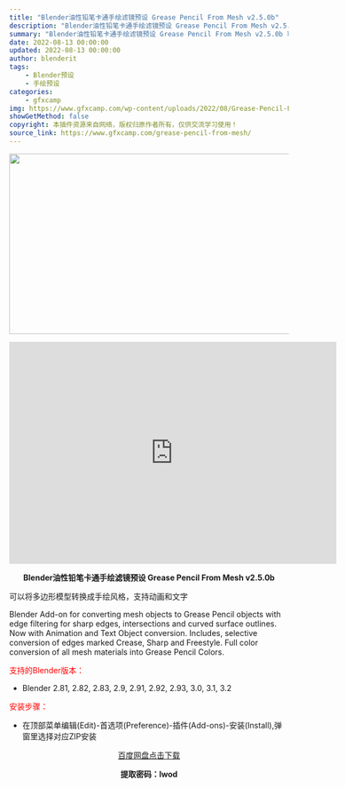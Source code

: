 ```yaml
---
title: "Blender油性铅笔卡通手绘滤镜预设 Grease Pencil From Mesh v2.5.0b"
description: "Blender油性铅笔卡通手绘滤镜预设 Grease Pencil From Mesh v2.5.0b 可以将多边形模型转换成手绘风格，支持动画和文字 Blender Add-on for conve..."
summary: "Blender油性铅笔卡通手绘滤镜预设 Grease Pencil From Mesh v2.5.0b 可以将多边形模型转换成手绘风格，支持动画和文字 Blender Add-on for conve..."
date: 2022-08-13 00:00:00
updated: 2022-08-13 00:00:00
author: blenderit
tags: 
    - Blender预设
    - 手绘预设
categories:
    - gfxcamp
img: https://www.gfxcamp.com/wp-content/uploads/2022/08/Grease-Pencil-From-Mesh.jpg
showGetMethod: false
copyright: 本插件资源来自网络，版权归原作者所有，仅供交流学习使用！
source_link: https://www.gfxcamp.com/grease-pencil-from-mesh/
---
```

<div><p><img decoding="async" class="aligncenter size-full wp-image-106035" src="https://www.gfxcamp.com/wp-content/uploads/2022/08/Grease-Pencil-From-Mesh.jpg" data-src="https://www.gfxcamp.com/wp-content/uploads/2022/08/Grease-Pencil-From-Mesh.jpg" alt="" width="590" height="325" data-srcset="https://www.gfxcamp.com/wp-content/uploads/2022/08/Grease-Pencil-From-Mesh.jpg 590w, https://www.gfxcamp.com/wp-content/uploads/2022/08/Grease-Pencil-From-Mesh-150x83.jpg 150w" data-sizes="(max-width: 590px) 100vw, 590px"></p><p style="text-align: center;"><iframe loading="lazy" src="https://player.youku.com/embed/XNTg5MzI0NjczMg==" width="590" height="400" frameborder="0" allowfullscreen="allowfullscreen" data-mce-fragment="1"></iframe></p><p style="text-align: center;"><strong>Blender油性铅笔卡通手绘滤镜预设 Grease Pencil From Mesh v2.5.0b</strong></p><p>可以将多边形模型转换成手绘风格，支持动画和文字</p><p>Blender Add-on for converting mesh objects to Grease Pencil objects with edge filtering for sharp edges, intersections and curved surface outlines. Now with Animation and Text Object conversion. Includes, selective conversion of edges marked Crease, Sharp and Freestyle. Full color conversion of all mesh materials into Grease Pencil Colors.</p><p style="text-align: left;"><span style="color: #ff0000;">支持的Blender版本：</span></p><ul>
<li style="text-align: left;">Blender 2.81, 2.82, 2.83, 2.9, 2.91, 2.92, 2.93, 3.0, 3.1, 3.2</li>
</ul><p style="text-align: left;"><span style="color: #ff0000;">安装步骤：</span></p><ul>
<li>在顶部菜单编辑(Edit)-首选项(Preference)-插件(Add-ons)-安装(Install),弹窗里选择对应ZIP安装</li>
</ul><p style="text-align: center;"><a class="maxbutton-3 maxbutton maxbutton-baidu" target="_blank" rel="noopener" href="https://pan.baidu.com/s/1uQt9qGpow-7Gl4TnidwcDA?pwd=lwod"><span class="mb-text">百度网盘点击下载</span></a></p><p style="text-align: center;"><strong>提取密码：lwod</strong></p></div>